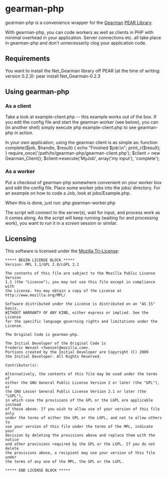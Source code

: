 # gearman-php #

*gearman-php* is a convenience wrapper for the [Gearman](http://gearman.org)
[PEAR Library](http://pear.php.net/package/Net_Gearman/).

With gearman-php, you can code workers as well as clients in PHP with minimal
overhead in your application. Server connections etc. all take place in
gearman-php and don't unnecessarily clog your application code.

## Requirements ##
You want to install the Net_Gearman library off PEAR (at the time of writing:
version 0.2.3):
    pear install Net_Gearman-0.2.3

## Using gearman-php ##
### As a client ###
Take a look at example-client.php -- this example works out of the box. If you
edit the config file and start the gearman worker (see below), you can (in
another shell) simply execute
    php example-client.php
to see gearman-php in action.

In your own application, using the gearman client is as simple as:
    function complete($job, $handle, $result) {
        echo "Finished $job:\n";
        print_r($result);
    }
    require_once('/path/to/gearman-php/gearman-client.php');
    $client = new Gearman_Client();
    $client->execute('MyJob', array('my input'), 'complete');

### As a worker ###
Put a checkout of gearman-php somewhere convenient on your worker box and edit
the config file. Place some worker jobs into the jobs/ directory. For an example
on how to code a Job, look at jobs/Example.php.

When this is done, just run:
    php gearman-worker.php

The script will connect to the server(s), wait for input, and process work as it
comes along. As the script will keep running (waiting for and processing work),
you want to run it in a *screen* session or similar.

## Licensing ##
This software is licensed under the [Mozilla Tri-License](http://www.mozilla.org/MPL/):

    ***** BEGIN LICENSE BLOCK *****
    Version: MPL 1.1/GPL 2.0/LGPL 2.1

    The contents of this file are subject to the Mozilla Public License Version
    1.1 (the "License"); you may not use this file except in compliance with
    the License. You may obtain a copy of the License at
    http://www.mozilla.org/MPL/

    Software distributed under the License is distributed on an "AS IS" basis,
    WITHOUT WARRANTY OF ANY KIND, either express or implied. See the License
    for the specific language governing rights and limitations under the
    License.

    The Original Code is gearman-php.

    The Initial Developer of the Original Code is
    Frederic Wenzel <fwenzel@mozilla.com>.
    Portions created by the Initial Developer are Copyright (C) 2009
    the Initial Developer. All Rights Reserved.

    Contributor(s):

    Alternatively, the contents of this file may be used under the terms of
    either the GNU General Public License Version 2 or later (the "GPL"), or
    the GNU Lesser General Public License Version 2.1 or later (the "LGPL"),
    in which case the provisions of the GPL or the LGPL are applicable instead
    of those above. If you wish to allow use of your version of this file only
    under the terms of either the GPL or the LGPL, and not to allow others to
    use your version of this file under the terms of the MPL, indicate your
    decision by deleting the provisions above and replace them with the notice
    and other provisions required by the GPL or the LGPL. If you do not delete
    the provisions above, a recipient may use your version of this file under
    the terms of any one of the MPL, the GPL or the LGPL.

    ***** END LICENSE BLOCK *****

